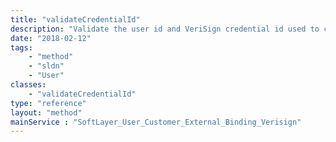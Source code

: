 ```yaml
---
title: "validateCredentialId"
description: "Validate the user id and VeriSign credential id used to create an external authentication binding. "
date: "2018-02-12"
tags:
    - "method"
    - "sldn"
    - "User"
classes:
    - "validateCredentialId"
type: "reference"
layout: "method"
mainService : "SoftLayer_User_Customer_External_Binding_Verisign"
---
```

